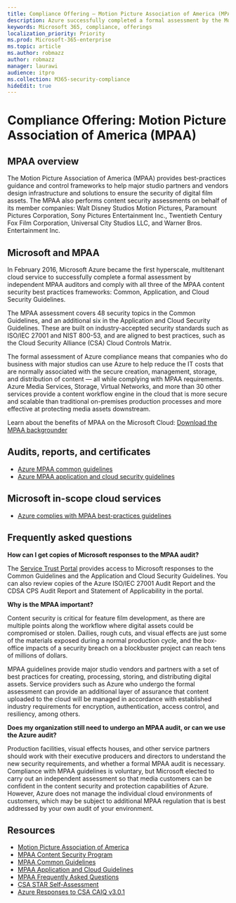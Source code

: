 ```yaml
---
title: Compliance Offering — Motion Picture Association of America (MPAA)
description: Azure successfully completed a formal assessment by the Motion Picture Association of America.
keywords: Microsoft 365, compliance, offerings
localization_priority: Priority
ms.prod: Microsoft-365-enterprise
ms.topic: article
ms.author: robmazz
author: robmazz
manager: laurawi
audience: itpro
ms.collection: M365-security-compliance
hideEdit: true
---
```


# Compliance Offering: Motion Picture Association of America (MPAA)

## MPAA overview

The Motion Picture Association of America (MPAA) provides best-practices guidance and control frameworks to help major studio partners and vendors design infrastructure and solutions to ensure the security of digital film assets. The MPAA also performs content security assessments on behalf of its member companies: Walt Disney Studios Motion Pictures, Paramount Pictures Corporation, Sony Pictures Entertainment Inc., Twentieth Century Fox Film Corporation, Universal City Studios LLC, and Warner Bros. Entertainment Inc.

## Microsoft and MPAA

In February 2016, Microsoft Azure became the first hyperscale, multitenant cloud service to successfully complete a formal assessment by independent MPAA auditors and comply with all three of the MPAA content security best practices frameworks: Common, Application, and Cloud Security Guidelines.

The MPAA assessment covers 48 security topics in the Common Guidelines, and an additional six in the Application and Cloud Security Guidelines. These are built on industry-accepted security standards such as ISO/IEC 27001 and NIST 800-53, and are aligned to best practices, such as the Cloud Security Alliance (CSA) Cloud Controls Matrix.

The formal assessment of Azure compliance means that companies who do business with major studios can use Azure to help reduce the IT costs that are normally associated with the secure creation, management, storage, and distribution of content — all while complying with MPAA requirements. Azure Media Services, Storage, Virtual Networks, and more than 30 other services provide a content workflow engine in the cloud that is more secure and scalable than traditional on-premises production processes and more effective at protecting media assets downstream.

Learn about the benefits of MPAA on the Microsoft Cloud: [Download the MPAA backgrounder](https://aka.ms/mpaa-backgrounder)

## Audits, reports, and certificates

- [Azure MPAA common guidelines](https://aka.ms/AzureMPAACommonGuidelines)
- [Azure MPAA application and cloud security guidelines](https://aka.ms/AzureMPAAApplicationandCloudSecurityGuidelines)

## Microsoft in-scope cloud services

- [Azure complies with MPAA best-practices guidelines](https://aka.ms/AzureCompliance)

## Frequently asked questions

**How can I get copies of Microsoft responses to the MPAA audit?**

The [Service Trust Portal](http://aka.ms/stphelp) provides access to Microsoft responses to the Common Guidelines and the Application and Cloud Security Guidelines. You can also review copies of the Azure ISO/IEC 27001 Audit Report and the CDSA CPS Audit Report and Statement of Applicability in the portal.

**Why is the MPAA important?**

Content security is critical for feature film development, as there are multiple points along the workflow where digital assets could be compromised or stolen. Dailies, rough cuts, and visual effects are just some of the materials exposed during a normal production cycle, and the box-office impacts of a security breach on a blockbuster project can reach tens of millions of dollars.

MPAA guidelines provide major studio vendors and partners with a set of best practices for creating, processing, storing, and distributing digital assets. Service providers such as Azure who undergo the formal assessment can provide an additional layer of assurance that content uploaded to the cloud will be managed in accordance with established industry requirements for encryption, authentication, access control, and resiliency, among others.

**Does my organization still need to undergo an MPAA audit, or can we use the Azure audit?**

Production facilities, visual effects houses, and other service partners should work with their executive producers and directors to understand the new security requirements, and whether a formal MPAA audit is necessary. Compliance with MPAA guidelines is voluntary, but Microsoft elected to carry out an independent assessment so that media customers can be confident in the content security and protection capabilities of Azure. However, Azure does not manage the individual cloud environments of customers, which may be subject to additional MPAA regulation that is best addressed by your own audit of your environment.

## Resources

- [Motion Picture Association of America](http://www.mpaa.org/)
- [MPAA Content Security Program](http://www.mpaa.org/content-security-program/)
- [MPAA Common Guidelines](http://www.mpaa.org/wp-content/uploads/2015/11/MPAA-Best-Practices-Common-Guidelines_V3_0_2015_04_02_FINAL-r7.pdf)
- [MPAA Application and Cloud Guidelines](http://www.mpaa.org/wp-content/uploads/2015/12/MPAA-Best-Practices-App-and-Cloud_V1-0-20150507-RELEASE-CANDIDATE-6.docx)
- [MPAA Frequently Asked Questions](http://www.mpaa.org/content-security-program/#15)
- [CSA STAR Self-Assessment](offering-csa-star-self-assessment.md)
- [Azure Responses to CSA CAIQ v3.0.1](https://gallery.technet.microsoft.com/Azure-Responses-to-CSA-46034a11)
